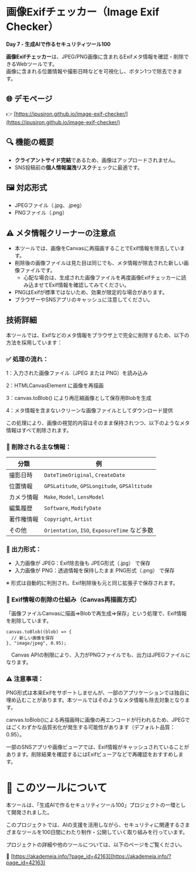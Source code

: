 # 画像Exifチェッカー（Image Exif Checker）

**Day 7 - 生成AIで作るセキュリティツール100**

**画像Exifチェッカー**は、JPEG/PNG画像に含まれるExifメタ情報を確認・削除できるWebツールです。  
画像に含まれる位置情報や撮影日時などを可視化し、ボタン1つで除去できます。

## 🌐 デモページ

👉 [https://ipusiron.github.io/image-exif-checker/](https://ipusiron.github.io/image-exif-checker/)

## 🔍 機能の概要

- **クライアントサイド完結**であるため、画像はアップロードされません。
- SNS投稿前の**個人情報漏洩リスク**チェックに最適です。

## 🖼 対応形式
- JPEGファイル（.jpg、.jpeg）
- PNGファイル（.png）

## ⚠️ メタ情報クリーナーの注意点

- 本ツールでは、画像をCanvasに再描画することでExif情報を除去しています。
- 削除後の画像ファイルは見た目は同じでも、メタ情報が除去された新しい画像ファイルです。
	- 心配な場合は、生成された画像ファイルを再度画像Exifチェッカーに読み込ませてExif情報を確認してみてください。  
- PNGはExifが標準ではないため、効果が限定的な場合があります。
- ブラウザーやSNSアプリのキャッシュに注意してください。

## 技術詳細

本ツールでは、Exifなどのメタ情報をブラウザ上で完全に削除するため、以下の方法を採用しています：

### ✅ 処理の流れ：

1：入力された画像ファイル（JPEG または PNG）を読み込み

2：HTMLCanvasElement に画像を再描画

3：canvas.toBlob() により再圧縮画像として保存用Blobを生成

4：メタ情報を含まないクリーンな画像ファイルとしてダウンロード提供

この処理により、画像の視覚的内容はそのまま保持されつつ、以下のようなメタ情報はすべて削除されます。

### 🧹 削除される主な情報：
| 分類    | 例                                            |
| ----- | -------------------------------------------- |
| 撮影日時  | `DateTimeOriginal`, `CreateDate`             |
| 位置情報  | `GPSLatitude`, `GPSLongitude`, `GPSAltitude` |
| カメラ情報 | `Make`, `Model`, `LensModel`                 |
| 編集履歴  | `Software`, `ModifyDate`                     |
| 著作権情報 | `Copyright`, `Artist`                        |
| その他   | `Orientation`, `ISO`, `ExposureTime` など多数    |

### 📁 出力形式：

- 入力画像が JPEG：Exif除去後も JPEG形式（.jpg） で保存
- 入力画像が PNG：透過情報を保持したまま PNG形式（.png） で保存

※ 形式は自動的に判別され、Exif削除後も元と同じ拡張子で保存されます。

### 🔧 Exif情報の削除の仕組み（Canvas再描画方式）

「画像ファイルCanvasに描画⇒Blobで再生成⇒保存」という処理で、Exif情報を削除しています。

```
canvas.toBlob((blob) => {
  // 新しい画像を保存
}, "image/jpeg", 0.95);
```

　Canvas APIの制限により、入力がPNGファイルでも、出力はJPEGファイルになります。

### ⚠️ 注意事項：

PNG形式は本来Exifをサポートしませんが、一部のアプリケーションでは独自に埋め込むことがあります。本ツールではそのようなメタ情報も除去対象となります。

canvas.toBlob()による再描画時に画像の再エンコードが行われるため、JPEGではごくわずかな品質劣化が発生する可能性があります（デフォルト品質：0.95）。

一部のSNSアプリや画像ビューアでは、Exif情報がキャッシュされていることがあります。削除結果を確認するにはExifビューアなどで再確認をおすすめします。

# 🧠 このツールについて

本ツールは、「生成AIで作るセキュリティツール100」プロジェクトの一環として開発されました。

このプロジェクトでは、AIの支援を活用しながら、セキュリティに関連するさまざまなツールを100日間にわたり制作・公開していく取り組みを行っています。

プロジェクトの詳細や他のツールについては、以下のページをご覧ください。

🔗 [https://akademeia.info/?page_id=42163](https://akademeia.info/?page_id=42163)
